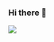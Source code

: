 ### Hi there 👋

<img src="https://capsule-render.vercel.app/api?type=waving&color=0:EEFF00,100:a82da8&height=300&section=header&text=BackEndDeveloper%20Penguin&fontSize=65&fontColor=#FFFFFF" />

<!--
**vuddus526/vuddus526** is a ✨ _special_ ✨ repository because its `README.md` (this file) appears on your GitHub profile.

Here are some ideas to get you started:

- 🔭 I’m currently working on ...
- 🌱 I’m currently learning ...
- 👯 I’m looking to collaborate on ...
- 🤔 I’m looking for help with ...
- 💬 Ask me about ...
- 📫 How to reach me: ...
- 😄 Pronouns: ...
- ⚡ Fun fact: ...
-->
